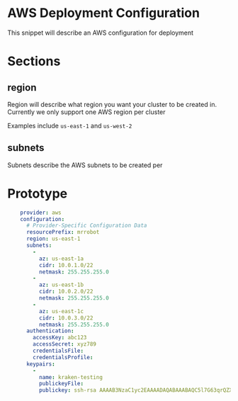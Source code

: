 # AWS Deployment Configuration

This snippet will describe an AWS configuration for deployment

# Sections

## region

Region will describe what region you want your cluster to be created in.  Currently we only support one AWS region per cluster

Examples include `us-east-1` and `us-west-2`

## subnets

Subnets describe the AWS subnets to be created per 

# Prototype
```yaml
    provider: aws
    configuration:
      # Provider-Specific Configuration Data
      resourcePrefix: mrrobot
      region: us-east-1
      subnets:
        - 
          az: us-east-1a
          cidr: 10.0.1.0/22
          netmask: 255.255.255.0
        -
          az: us-east-1b
          cidr: 10.0.2.0/22
          netmask: 255.255.255.0
        - 
          az: us-east-1c
          cidr: 10.0.3.0/22
          netmask: 255.255.255.0
      authentication:
        accessKey: abc123
        accessSecret: xyz789
        credentialsFile: 
        credentialsProfile:
      keypairs:
        -
          name: kraken-testing
          publickeyFile: 
          publickey: ssh-rsa AAAAB3NzaC1yc2EAAAADAQABAAABAQC5l7G63qrQZX/JomlW4jL6JP8ZIWVuQboRcBmD8AzQC5L/z2wBpfw9URGonreBNfiA/ASZ9XndKc4THj3D4a0jd87hlwwRRaL8m5cYvU4J5g2224FRbOhmvxItmrwDE1pIK/wkvZbgyhTtgNW3B+nmTmhni1q3GRH+TmXwE6OT6pcoUdvraMbMoSBeUsserwAGxc0GnEp+LPESfrNLSP5+DRcg/JpqFNE+Teg6SV3F98l0DPAW1/BEGQcuCPv2XOZ3QKaz3WUR9CRiC7oIRGRL8LL8j3DTM7mJX9EDE4J94fqBDAMYV0vpQgTHxwP3nj62CeUcwNGnWyPOOiM1TquD dummy@donotuse.io
```

